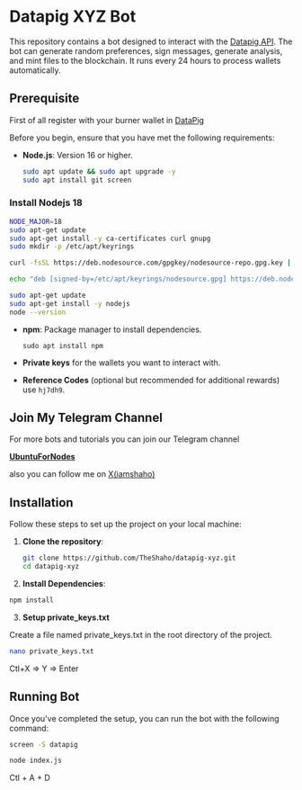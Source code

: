 # Datapig XYZ Bot

This repository contains a bot designed to interact with the [Datapig API](https://app.datapig.xyz?ref=hj7dh9). 
The bot can generate random preferences, sign messages, generate analysis, and mint files to the blockchain. It runs every 24 hours to process wallets automatically.


## Prerequisite

First of all register with your burner wallet in [DataPig](https://app.datapig.xyz?ref=hj7dh9)

Before you begin, ensure that you have met the following requirements:

- **Node.js**: Version 16 or higher.
  
  ```bash
  sudo apt update && sudo apt upgrade -y
  sudo apt install git screen
  ```
  
### Install Nodejs 18

  ```bash
  NODE_MAJOR=18
  sudo apt-get update
  sudo apt-get install -y ca-certificates curl gnupg
  sudo mkdir -p /etc/apt/keyrings

  curl -fsSL https://deb.nodesource.com/gpgkey/nodesource-repo.gpg.key | sudo gpg --dearmor -o /etc/apt/keyrings/nodesource.gpg

  echo "deb [signed-by=/etc/apt/keyrings/nodesource.gpg] https://deb.nodesource.com/node_${NODE_MAJOR}.x nodistro main" | sudo tee /etc/apt/sources.list.d/nodesource.list

  sudo apt-get update
  sudo apt-get install -y nodejs
  node --version
  ```

  
- **npm**: Package manager to install dependencies.
  ```
  sudo apt install npm
  ```
- **Private keys** for the wallets you want to interact with.
  
- **Reference Codes** (optional but recommended for additional rewards) use ```hj7dh9```.
  

## Join My Telegram Channel

For more bots and tutorials you can join our Telegram channel

[**UbuntuForNodes**](https://t.me/ubuntufornodes)

also you can follow me on [X(iamshaho)](https://x.com/iamshaho)


## Installation

Follow these steps to set up the project on your local machine:

1. **Clone the repository**:
   ```bash
   git clone https://github.com/TheShaho/datapig-xyz.git
   cd datapig-xyz
   ```
2. **Install Dependencies**:
  ```bash
  npm install
  ```

3. **Setup private_keys.txt**
   
Create a file named private_keys.txt in the root directory of the project. 
```bash
nano private_keys.txt
```
Ctl+X => Y => Enter

## Running Bot

Once you've completed the setup, you can run the bot with the following command:

```bash
screen -S datapig

node index.js
```

Ctl + A + D
